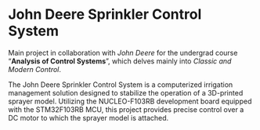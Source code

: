 # John Deere Sprinkler Control System

Main project in collaboration with *John Deere* for the undergrad course “**Analysis of Control Systems**”, which delves mainly into *Classic and Modern Control*.


The John Deere Sprinkler Control System is a computerized irrigation management solution designed to stabilize the operation of a 3D-printed sprayer model. Utilizing the NUCLEO-F103RB development board equipped with the STM32F103RB MCU, this project provides precise control over a DC motor to which the sprayer model is attached.
